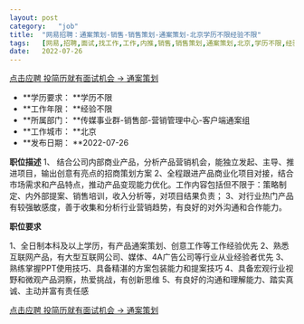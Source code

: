 ```yaml
---
layout:	post
category:	"job"
title:	"网易招聘：通案策划-销售-销售策划-通案策划-北京学历不限经验不限"
tags:	[网易,招聘,面试,找工作,工作,内推,销售,销售策划,通案策划,北京,学历不限,经验不限]
date:	2022-07-26
---
```


[点击应聘 投简历就有面试机会 -> 通案策划](http://mobile.bole.netease.com/bole/boleDetail?id=39316&employeeId=346f03c3cda5f04c&key=all)



- **学历要求： **学历不限
- **工作年限： **经验不限
- **所属部门： **传媒事业群-销售部-营销管理中心-客户端通案组
- **工作城市： **北京
- **发布日期： **2022-07-26



**职位描述**
1、 结合公司内部商业产品，分析产品营销机会，能独立发起、主导、推进项目，输出创意有亮点的招商策划方案
2、全程跟进产品商业化项目对接，结合市场需求和产品特点，推动产品变现能力优化。工作内容包括但不限于：策略制定、内外部提案、销售培训，收入分析等，对项目结果负责；
3、对行业热门产品有较强敏感度，善于收集和分析行业营销趋势，有良好的对外沟通和合作能力。






**职位要求**

1、全日制本科及以上学历，有产品通案策划、创意工作等工作经验优先
2、熟悉互联网产品，有大型互联网公司、媒体、4A广告公司等行业从业经验者优先
3、熟练掌握PPT使用技巧、具备精湛的方案包装能力和提案技巧
4、具备宏观行业视野和微观产品洞察，热爱挑战，有创新思维 
5、有良好的沟通和理解能力、踏实真诚、主动并富有责任感



[点击应聘 投简历就有面试机会 -> 通案策划](http://mobile.bole.netease.com/bole/boleDetail?id=39316&employeeId=346f03c3cda5f04c&key=all)